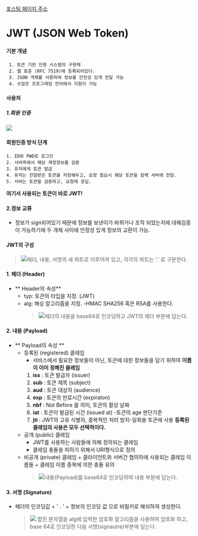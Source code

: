 [포스팅 페이지 주소](https://velog.io/@flareon/CS-%EC%8A%A4%ED%84%B0%EB%94%94)

# JWT (JSON Web Token)

#### 기본 개념

     1. 토큰 기반 인증 시스템의 구현체
     2. 웹 표준 (RFC 7519)에 등록되어있다.
     3. JSON 객체를 사용하여 정보를 안전성 있게 전달 가능
     4. 수많은 프로그래밍 언어에서 지원이 가능

#### 사용처

##### 1.회원 인증

![](https://images.velog.io/images/flareon/post/4b899202-5ec9-4c26-91d3-d8eddd97c052/image.png)

#### 회원인증 방식 단계

    1. ID와 PWD로 로그인
    2. 서버측에서 해당 계정정보를 검증
    3. 유저에게 토큰 발급
    4. 유저는 전달받은 토큰을 저장해두고, 요청 필요시 해당 토큰을 함께 서버에 전달.
    5. 서버는 토큰을 검증하고, 요청에 응답.

**여기서 사용되는 토큰이 바로 JWT!**

#### 2.정보 교류

- 정보가 sign되어있기 때문에 정보를 보낸이가 바뀌거나 조작 되었는지에 대해검증이 가능하기에 두 개체 사이에 안정성 있게 정보의 교환이 가능.

#### JWT의 구성

> ![](https://images.velog.io/images/flareon/post/dc9acdf2-6a47-4f10-b5c5-54f09d8e14f5/image.png)헤더, 내용, 서명의 세 파트로 이루어져 있고, 각각의 파트는 '.' 로 구분한다.

#### 1. 헤더 (Header)

- ** Header의 속성**
  - typ: 토큰의 타입을 지정. (JWT)
  - alg: 해싱 알고리즘을 지정.
    -HMAC SHA256 혹은 RSA를 사용한다.
    > ![](https://images.velog.io/images/flareon/post/ab5d27a6-9566-4b6d-9b9e-0b6bd164c3a4/image.png)헤더의 내용을 base64로 인코딩하고 JWT의 헤더 부분에 담는다.

#### 2. 내용 (Payload)

- ** Payload의 속성 **
  - 등록된 (registered) 클레임
    - 서비스에서 필요한 정보들이 아닌, 토큰에 대한 정보들을 담기 위하여 **이름이 이미 정해진 클레임**
    1. **iss** : 토큰 발급자 (issuer)
    2. **sub** : 토큰 제목 (subject)
    3. **aud** : 토큰 대상자 (audience)
    4. **exp** : 토큰의 만료시간 (expiraton)
    5. **nbf** : Not Before 를 의미, 토큰의 활성 날짜
    6. **iat** : 토큰이 발급된 시간 (issued at) -토큰의 age 판단기준
    7. **jti** : JWT의 고유 식별자, 중복적인 처리 방지-일회용 토큰에 사용
       **등록된 클레임의 사용은 모두 선택적이다.**
  - 공개 (public) 클레임
    - JWT를 사용하는 사람들에 의해 정의되는 클레임
    - 클레임 충돌을 피하기 위해서 URI형식으로 정의
  - 비공개 (private) 클레임 + 클라이언트와 서버간 협의하에 사용되는 클레임 이름들 + 클레임 이름 중복에 의한 충돌 유의
    > ![](https://images.velog.io/images/flareon/post/66c2a78a-492c-4310-b5c9-9a3e2ae88b92/image.png)내용(Payload)를 base64로 인코딩하여 내용 부분에 담는다.

#### 3. 서명 (Signature)

- 헤더의 인코딩값 + ' . ' + 정보의 인코딩 값 으로 비밀키로 해쉬하여 생성한다.
  > ![](https://images.velog.io/images/flareon/post/7a0177c9-9685-46ad-a499-26ce7b78f4dd/image.png) 합친 문자열을 alg에 입력한 암호화 알고리즘을 사용하여 암호화 하고, base 64로 인코딩한 다음 서명(signautre)부분에 담는다.
